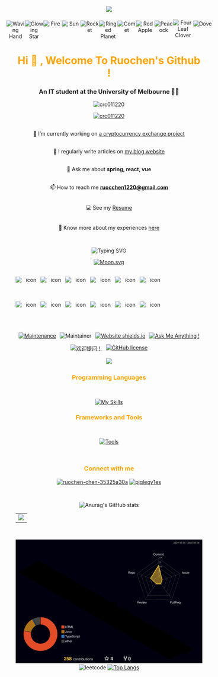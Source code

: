 <div align="center">
  <!-- Knock Code Pictures -->
  <picture>
    <source media="(prefers-color-scheme: dark)" srcset="https://cdn.jsdelivr.net/gh/sun0225SUN/sun0225SUN/assets/images/coding.gif" />
    <source media="(prefers-color-scheme: light)" srcset="https://cdn.jsdelivr.net/gh/sun0225SUN/sun0225SUN/assets/images/developer.svg" height="225px" />
    <img src="https://cdn.jsdelivr.net/gh/sun0225SUN/sun0225SUN/assets/images/coding.gif" />
  </picture>

  <!-- for beauty -->
<div>&nbsp;</div>

<!-- Dynamic Emojis -->
<div style="display: flex; justify-content: center; align-items: center;">
  <img src="https://raw.githubusercontent.com/Tarikul-Islam-Anik/Animated-Fluent-Emojis/master/Emojis/Hand%20gestures/Waving%20Hand.png" alt="Waving Hand" width="50" height="50" />
  <img src="https://raw.githubusercontent.com/Tarikul-Islam-Anik/Animated-Fluent-Emojis/master/Emojis/Travel%20and%20places/Glowing%20Star.png" alt="Glowing Star" width="50" height="50" />
  <img src="https://raw.githubusercontent.com/Tarikul-Islam-Anik/Animated-Fluent-Emojis/master/Emojis/Travel%20and%20places/Fire.png" alt="Fire" width="50" height="50" />
  <img src="https://raw.githubusercontent.com/Tarikul-Islam-Anik/Animated-Fluent-Emojis/master/Emojis/Travel%20and%20places/Sun.png" alt="Sun" width="50" height="50" />  
  <img src="https://raw.githubusercontent.com/Tarikul-Islam-Anik/Animated-Fluent-Emojis/master/Emojis/Travel%20and%20places/Rocket.png" alt="Rocket" width="50" height="50" />
  <img src="https://raw.githubusercontent.com/Tarikul-Islam-Anik/Animated-Fluent-Emojis/master/Emojis/Travel%20and%20places/Ringed%20Planet.png" alt="Ringed Planet" width="50" height="50" />
  <img src="https://raw.githubusercontent.com/Tarikul-Islam-Anik/Animated-Fluent-Emojis/master/Emojis/Travel%20and%20places/Comet.png" alt="Comet" width="50" height="50" />
  <img src="https://raw.githubusercontent.com/Tarikul-Islam-Anik/Animated-Fluent-Emojis/master/Emojis/Food/Red%20Apple.png" alt="Red Apple" width="50" height="50" />
  <img src="https://raw.githubusercontent.com/Tarikul-Islam-Anik/Animated-Fluent-Emojis/master/Emojis/Animals/Peacock.png" alt="Peacock" width="50" height="50" />
  <img src="https://raw.githubusercontent.com/Tarikul-Islam-Anik/Animated-Fluent-Emojis/master/Emojis/Animals/Four%20Leaf%20Clover.png" alt="Four Leaf Clover" width="55" height="55" />
  <img src="https://raw.githubusercontent.com/Tarikul-Islam-Anik/Animated-Fluent-Emojis/master/Emojis/Animals/Dove.png" alt="Dove" width="50" height="50" />
</div>

<h1 align="center" style="color: #FFA500;">Hi 👋 , Welcome To Ruochen's Github !</h1>
<h3 align="center">An IT student at the University of Melbourne 🧑‍🎓</h3>

<p align="center"> <img src="https://komarev.com/ghpvc/?username=crc011220&label=Profile%20views&color=0e75b6&style=flat" alt="crc011220" /> </p>

<p align="center"> <a href="https://github.com/ryo-ma/github-profile-trophy"><img src="https://github-profile-trophy.vercel.app/?username=crc011220" alt="crc011220" /></a> </p>

<br>🔭 I’m currently working on [a cryptocurrency exchange project](https://github.com/Crc011220/coin-exchange)

<!-- <br>🌱 I’m currently learning [**spark**](https://crc011220.github.io/personalweb/posts/spark/)  -->

<br>📝 I regularly write articles on [my blog website](https://crc011220.github.io/personalweb/)

<br>💬 Ask me about **spring, react, vue**

<br>📫 How to reach me **ruocchen1220@gmail.com**

<br>💻 See my [Resume](https://cv.rcchen.dpdns.org/)

<br>📄 Know more about my experiences [here](https://crc011220.github.io/personalweb/intro.html)

<br>

<!-- World Peaceful words -->
![Typing SVG](https://readme-typing-svg.demolab.com/?lines=The+World+Remains+Peaceful+Forever+!)

<!-- Moon Emoji -->
[![Moon.svg](https://moon-svg.minung.dev/moon.svg?size=200&theme=ray&rotate=148)](https://moon-svg.minung.dev)

<br>
<!-- Dynamic Skills Logo -->
<div style="display: flex; align-items: flex-start;">
  <img src="https://techstack-generator.vercel.app/java-icon.svg" alt="icon" width="67" height="67" />
  <img src="https://techstack-generator.vercel.app/mysql-icon.svg" alt="icon" width="67" height="67" />
  <img src="https://techstack-generator.vercel.app/restapi-icon.svg" alt="icon" width="67" height="67" />
  <img src="https://techstack-generator.vercel.app/nginx-icon.svg" alt="icon" width="67" height="67" />
  <img src="https://techstack-generator.vercel.app/docker-icon.svg" alt="icon" width="67" height="67" />
  <img src="https://techstack-generator.vercel.app/kubernetes-icon.svg" alt="icon" width="67" height="67" />
</div>
<div style="display: flex; align-items: flex-start;">
  <img src="https://techstack-generator.vercel.app/aws-icon.svg" alt="icon" width="67" height="67" />
  <img src="https://techstack-generator.vercel.app/github-icon.svg" alt="icon" width="67" height="67" />
  <img src="https://techstack-generator.vercel.app/python-icon.svg" alt="icon" width="67" height="67" />
  <img src="https://techstack-generator.vercel.app/js-icon.svg" alt="icon" width="67" height="67" />
  <img src="https://techstack-generator.vercel.app/ts-icon.svg" alt="icon" width="67" height="67" />
  <img src="https://techstack-generator.vercel.app/react-icon.svg" alt="icon" width="67" height="67" />
</div>

<br>
<!-- Little Logo -->
<div style="display: flex; flex-direction: column; align-items: center; gap: 15px;">
  <!-- 上部分 -->
  <div style="display: flex; justify-content: center; gap: 10px;">
    <a href="https://GitHub.com/Naereen/StrapDown.js/graphs/commit-activity">
      <img src="https://img.shields.io/badge/Maintained%3F-yes-green.svg" alt="Maintenance">
    </a>
    <img src="https://img.shields.io/badge/maintainer-Rc-blue" alt="Maintainer">
    <a href="http://shields.io/">
      <img src="https://img.shields.io/website-up-down-green-red/http/shields.io.svg" alt="Website shields.io">
    </a>
    <a href="https://GitHub.com/Naereen/ama">
      <img src="https://img.shields.io/badge/Ask%20me-anything-1abc9c.svg" alt="Ask Me Anything !">
    </a>
  </div>
  <!-- 下部分 -->
  <div style="display: flex; justify-content: center; gap: 10px;">
    <a href="https://github.com/RuochenChen/你的仓库/issues">
      <img src="https://img.shields.io/badge/欢迎-提问-1abc9c.svg" alt="欢迎提问！">
    </a>
    <a href="https://github.com/Naereen/StrapDown.js/blob/master/LICENSE">
      <img src="https://img.shields.io/github/license/Naereen/StrapDown.js.svg" alt="GitHub license">
    </a>
  </div>
</div>

<br>
<!-- Motto -->
<img src="https://quotes-github-readme.vercel.app/api?type=horizontal&theme=dark&quote=Hello,World.&author=Rc"  />



<h3 style="color: #FFA500;">Programming Languages</h3>
<br>

<!-- Skills Emoji -->
[![My Skills](https://skillicons.dev/icons?i=java,py,cs,js,ts,html,css,bash,r,haskell&theme=light&perline=5)](https://skillicons.dev)

<h3 style="color: #FFA500;">Frameworks and Tools</h3>
<br>

[![Tools](https://skillicons.dev/icons?i=spring,react,vue,nodejs,express,nextjs,wordpress,aws,redis,rabbitmq,elasticsearch,kafka,nginx,mysql,mongodb,postgres,git,docker,kubernetes,linux,postman,maven,figma,idea,pycharm,vscode,vim,webstorm&theme=light&perline=7)](https://skillicons.dev)


<br>
<h3 align="center" style="color: #FFA500;">Connect with me</h3>
<p align="center">
<a href="https://linkedin.com/in/ruochen-chen-35325a30a" target="blank"><img align="center" src="https://raw.githubusercontent.com/rahuldkjain/github-profile-readme-generator/master/src/images/icons/Social/linked-in-alt.svg" alt="ruochen-chen-35325a30a" height="30" width="40" /></a>
<a href="https://www.leetcode.com/pjqleqy1es" target="blank"><img align="center" src="https://raw.githubusercontent.com/rahuldkjain/github-profile-readme-generator/master/src/images/icons/Social/leet-code.svg" alt="pjqleqy1es" height="30" width="40" /></a>
</p>
<br>


<!-- Stats Card -->
![Anurag's GitHub stats](https://github-readme-stats.vercel.app/api?username=Crc011220&show_icons=true&theme=radical)


<!-- GitHub Activity Graph GitHub 活动图 -->
<table>
  <tr>
    <td>
      <picture>
        <source media="(prefers-color-scheme: dark)"  srcset="https://github-readme-activity-graph.vercel.app/graph?username=Crc011220&theme=tokyo-night" />
        <source media="(prefers-color-scheme: light)" srcset="https://github-readme-activity-graph.vercel.app/graph?username=Crc011220&theme=xcode" />
        <img src="https://github-readme-activity-graph.vercel.app/graph?username=Crc011220&theme=tokyo-night" />
      </picture>
  </tr>
</table>

<br>

![GitHub 3D Contribution](https://raw.githubusercontent.com/Crc011220/Crc011220/main/profile-3d-contrib/profile-night-rainbow.svg)
![leetcode](https://stats.justsong.cn/api/leetcode/?username=pjQlEQY1eS)
[![Top Langs](https://github-readme-stats.vercel.app/api/top-langs/?username=Crc011220&show_icons=true&theme=graywhite)](https://github.com/anuraghazra/github-readme-stats)

